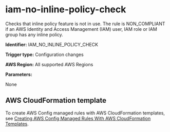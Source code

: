 # iam\-no\-inline\-policy\-check<a name="iam-no-inline-policy-check"></a>

Checks that inline policy feature is not in use\. The rule is NON\_COMPLIANT if an AWS Identity and Access Management \(IAM\) user, IAM role or IAM group has any inline policy\. 

**Identifier:** IAM\_NO\_INLINE\_POLICY\_CHECK

**Trigger type:** Configuration changes

**AWS Region:** All supported AWS Regions

**Parameters:**

None  

## AWS CloudFormation template<a name="w24aac11c29c17d209c15"></a>

To create AWS Config managed rules with AWS CloudFormation templates, see [Creating AWS Config Managed Rules With AWS CloudFormation Templates](aws-config-managed-rules-cloudformation-templates.md)\.